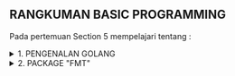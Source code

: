 ## RANGKUMAN BASIC PROGRAMMING

Pada pertemuan Section 5 mempelajari tentang :

<details>
<summary>1. PENGENALAN GOLANG</summary>
<br>
+ Golang adalah bahasa pemrograman yang tujuan umum nya membuat programmer mudah membuat, sederhana dan perangkat lunak yang efisien
  <br>
+ Golang adalah bahasa yang bagus untuk program tingkat rendah yang menyediakan layanan ke sistem lain yang disebut System Programming
  <br>
+ Application Programs : E-commers, Music Player, Social Media Apps
  <br>
+ System Programs : APIs, Game engines, CLI apps
  <br>
  <br>

Jalur untuk Mengompiler sebuah program adalah :
<br>
Membuat Source Code ===> Compile ===> Menajalakan Sourcode yang sudah di compile dan akan menghasilkan Output.
<br>
<br>
Command Go Terminal :
<br>
-> go run = Menjalankan program tanpa build
<br>
-> go build = Mengcompile program
<br>
-> go install = Sama seperti go build dan dilanjutkan dengan install process
<br>
-> go test = Untuk mengetest dengan suffix_test.go
<br>
-> go get = Untuk mendowload Go package

</details>

<details>
<summary>2. PACKAGE "FMT"</summary>
<br>

</details>
